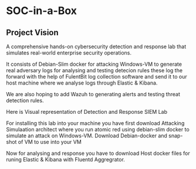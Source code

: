 # SOC-in-a-Box

## Project Vision
A comprehensive hands-on cybersecurity detection and response lab that simulates real-world enterprise security operations.

It consists of Debian-Slim docker for attacking Windows-VM to generate real adversary logs for analysing and testing detecion rules these log the forward with the help of FulentBit log collection software and send it to our host machine where we analyse logs through Elastic & Kibana. 

We are also hoping to add Wazuh to generating alerts and testing threat detection rules.

Here is Visual representation of Detection and Response SIEM Lab 









For installing this lab into your machine you have first download Attacking Simulaation architect where you run atomic red using debian-slim docker to simulate an attack on Windows-VM.
Download Debian-docker and snap-shot of VM to use into your VM 


Now for analysing and response you have to download Host docker files for runing Elastic & Kibana with Fluentd Aggregrator.


